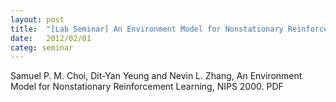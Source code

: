```yaml
---
layout: post
title:  "[Lab Seminar] An Environment Model for Nonstationary Reinforcement Learning"
date:   2012/02/01
categ: seminar
---
```






Samuel P. M. Choi, Dit-Yan Yeung and Nevin L. Zhang, An Environment Model for Nonstationary Reinforcement Learning, NIPS 2000. PDF







 

